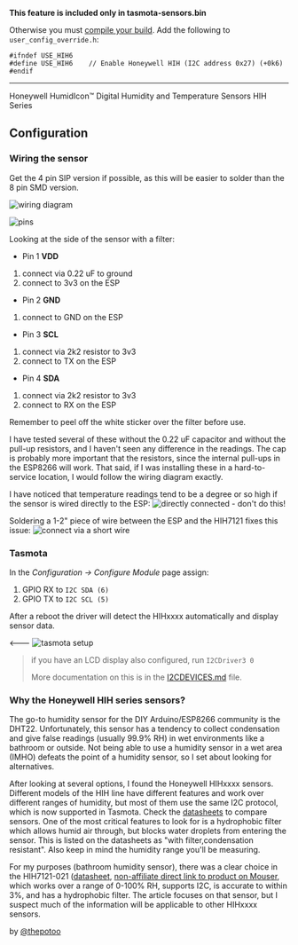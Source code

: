 **This feature is included only in tasmota-sensors.bin** 

Otherwise you must [compile your build](compile-your-build). Add the following to `user_config_override.h`:
```
#ifndef USE_HIH6
#define USE_HIH6    // Enable Honeywell HIH (I2C address 0x27) (+0k6)
#endif
```
----
Honeywell HumidIcon™ Digital Humidity and Temperature Sensors HIH Series

## Configuration
### Wiring the sensor
Get the 4 pin SIP version if possible, as this will be easier to solder than the 8 pin SMD version.

![wiring diagram](https://i.imgur.com/UzP6Z85.png)

![pins](https://i.imgur.com/GnNDvxm.jpg)

Looking at the side of the sensor with a filter:
* Pin 1 **VDD**
 1.  connect via 0.22 uF to ground
 1.  connect to 3v3 on the ESP
* Pin 2 **GND**
 1.  connect to GND on the ESP
* Pin 3 **SCL**
 1.  connect via 2k2 resistor to 3v3
 1.  connect to TX on the ESP 
* Pin 4 **SDA**
 1.  connect via 2k2 resistor to 3v3
 1.  connect to RX on the ESP

Remember to peel off the white sticker over the filter before use.

I have tested several of these without the 0.22 uF capacitor and without the pull-up resistors, and I haven't seen any difference in the readings.  The cap is probably more important that the resistors, since the internal pull-ups in the ESP8266 will work. That said, if I was installing these in a hard-to-service location, I would follow the wiring diagram exactly.

I have noticed that temperature readings tend to be a degree or so high if the sensor is wired directly to the ESP:
![directly connected - don't do this!](https://i.imgur.com/yKGJ8OR.jpg)

Soldering a 1-2" piece of wire between the ESP and the HIH7121 fixes this issue:
![connect via a short wire](https://i.imgur.com/AznIPGX.jpg)

### Tasmota
In the _Configuration -> Configure Module_ page assign:
1. GPIO RX to `I2C SDA (6)`
2. GPIO TX to `I2C SCL (5)`

After a reboot the driver will detect the HIHxxxx automatically and display sensor data.

<--- ![tasmota setup](https://i.imgur.com/UYOUPm7.png)

>if you have an LCD display also configured, run `I2CDriver3 0`
>
> More documentation on this is in the [I2CDEVICES.md](https://github.com/arendst/Tasmota/blob/development/I2CDEVICES.md) file.

### Why the Honeywell HIH series sensors?
The go-to humidity sensor for the DIY Arduino/ESP8266 community is the DHT22.  Unfortunately, this sensor has a tendency to collect condensation and give false readings (usually 99.9% RH) in wet environments like a bathroom or outside.  Not being able to use a humidity sensor in a wet area (IMHO) defeats the point of a humidity sensor, so I set about looking for alternatives.

After looking at several options, I found the Honeywell HIHxxxx sensors. Different models of the HIH line have different features and work over different ranges of humidity, but most of them use the same I2C protocol, which is now supported in Tasmota.  Check the [datasheets](https://sensing.honeywell.com/sensors/humidity-sensors) to compare sensors.  One of the most critical features to look for is a hydrophobic filter which allows humid air through, but blocks water droplets from entering the sensor.  This is listed on the datasheets as "with filter,condensation resistant".  Also keep in mind the humidity range you'll be measuring.

For my purposes (bathroom humidity sensor), there was a clear choice in the HIH7121-021 ([datasheet](https://www.mouser.com/datasheet/2/187/honeywell-sensing-humidicon-hih7000-series-product-1140774.pdf), [non-affiliate direct link to product on Mouser](https://www.mouser.com/ProductDetail/Honeywell/HIH7121-021-001?qs=sGAEpiMZZMsrQJTAfdCBRHqyplkhxKu6kqHzVrlY%2FZM%3D), which works over a range of 0-100% RH, supports I2C, is accurate to within 3%, and has a hydrophobic filter. The article focuses on that sensor, but I suspect much of the information will be applicable to other HIHxxxx sensors.

by [@thepotoo](https://github.com/thepotoo)

